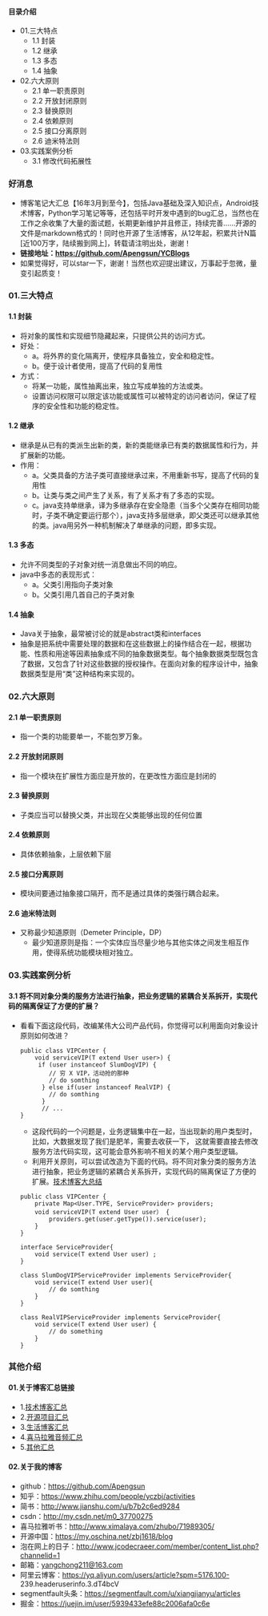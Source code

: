 #### 目录介绍
- 01.三大特点
    - 1.1 封装
    - 1.2 继承
    - 1.3 多态
    - 1.4 抽象
- 02.六大原则
    - 2.1 单一职责原则
    - 2.2 开放封闭原则
    - 2.3 替换原则
    - 2.4 依赖原则
    - 2.5 接口分离原则
    - 2.6 迪米特法则
- 03.实践案例分析
    - 3.1 修改代码拓展性



### 好消息
- 博客笔记大汇总【16年3月到至今】，包括Java基础及深入知识点，Android技术博客，Python学习笔记等等，还包括平时开发中遇到的bug汇总，当然也在工作之余收集了大量的面试题，长期更新维护并且修正，持续完善……开源的文件是markdown格式的！同时也开源了生活博客，从12年起，积累共计N篇[近100万字，陆续搬到网上]，转载请注明出处，谢谢！
- **链接地址：https://github.com/Apengsun/YCBlogs**
- 如果觉得好，可以star一下，谢谢！当然也欢迎提出建议，万事起于忽微，量变引起质变！





### 01.三大特点
#### 1.1 封装
- 将对象的属性和实现细节隐藏起来，只提供公共的访问方式。
- 好处：
    - a。将外界的变化隔离开，使程序具备独立，安全和稳定性。
    - b。便于设计者使用，提高了代码的复用性
- 方式：
    - 将某一功能，属性抽离出来，独立写成单独的方法或类。
    - 设置访问权限可以限定该功能或属性可以被特定的访问者访问，保证了程序的安全性和功能的稳定性。


#### 1.2 继承
- 继承是从已有的类派生出新的类，新的类能继承已有类的数据属性和行为，并扩展新的功能。
- 作用：
    - a。父类具备的方法子类可直接继承过来，不用重新书写，提高了代码的复用性
    - b。让类与类之间产生了关系，有了关系才有了多态的实现。
    - c。java支持单继承，译为多继承存在安全隐患（当多个父类存在相同功能时，子类不确定要运行那个），java支持多层继承，即父类还可以继承其他的类。java用另外一种机制解决了单继承的问题，即多实现。


#### 1.3 多态
- 允许不同类型的子对象对统一消息做出不同的响应。
- java中多态的表现形式：
    - a。父类引用指向子类对象
    - b。父类引用几首自己的子类对象



#### 1.4 抽象
- Java关于抽象，最常被讨论的就是abstract类和interfaces
- 抽象是把系统中需要处理的数据和在这些数据上的操作结合在一起，根据功能、性质和用途等因素抽象成不同的抽象数据类型。每个抽象数据类型既包含了数据，又包含了针对这些数据的授权操作。在面向对象的程序设计中，抽象数据类型是用“类”这种结构来实现的。





### 02.六大原则
#### 2.1 单一职责原则
- 指一个类的功能要单一，不能包罗万象。


#### 2.2 开放封闭原则
- 指一个模块在扩展性方面应是开放的，在更改性方面应是封闭的


#### 2.3 替换原则
- 子类应当可以替换父类，并出现在父类能够出现的任何位置


#### 2.4 依赖原则
- 具体依赖抽象，上层依赖下层


#### 2.5 接口分离原则
- 模块间要通过抽象接口隔开，而不是通过具体的类强行耦合起来。


#### 2.6 迪米特法则
- 又称最少知道原则（Demeter Principle，DP）
    - 最少知道原则是指：一个实体应当尽量少地与其他实体之间发生相互作用，使得系统功能模块相对独立。





### 03.实践案例分析
#### 3.1 将不同对象分类的服务方法进行抽象，把业务逻辑的紧耦合关系拆开，实现代码的隔离保证了方便的扩展？
- 看看下面这段代码，改编某伟大公司产品代码，你觉得可以利用面向对象设计原则如何改进？
    ```
    public class VIPCenter {
        void serviceVIP(T extend User user>) {
         if (user instanceof SlumDogVIP) {
            // 穷 X VIP，活动抢的那种
            // do somthing
          } else if(user instanceof RealVIP) {
            // do somthing
          }
          // ...
    }
    ```
    - 这段代码的一个问题是，业务逻辑集中在一起，当出现新的用户类型时，比如，大数据发现了我们是肥羊，需要去收获一下， 这就需要直接去修改服务方法代码实现，这可能会意外影响不相关的某个用户类型逻辑。
    - 利用开关原则，可以尝试改造为下面的代码。将不同对象分类的服务方法进行抽象，把业务逻辑的紧耦合关系拆开，实现代码的隔离保证了方便的扩展。[技术博客大总结](https://github.com/Apengsun/YCBlogs)
    ```
    public class VIPCenter {
        private Map<User.TYPE, ServiceProvider> providers;
        void serviceVIP(T extend User user） {
            providers.get(user.getType()).service(user);
        }
    }
    
    interface ServiceProvider{
        void service(T extend User user) ;
    }
    
    class SlumDogVIPServiceProvider implements ServiceProvider{
        void service(T extend User user){
            // do somthing
        }
    }
    
    class RealVIPServiceProvider implements ServiceProvider{
        void service(T extend User user) {
            // do something
        }
    }
    ```





### 其他介绍
#### 01.关于博客汇总链接
- 1.[技术博客汇总](https://www.jianshu.com/p/614cb839182c)
- 2.[开源项目汇总](https://blog.csdn.net/m0_37700275/article/details/80863574)
- 3.[生活博客汇总](https://blog.csdn.net/m0_37700275/article/details/79832978)
- 4.[喜马拉雅音频汇总](https://www.jianshu.com/p/f665de16d1eb)
- 5.[其他汇总](https://www.jianshu.com/p/53017c3fc75d)



#### 02.关于我的博客
- github：https://github.com/Apengsun
- 知乎：https://www.zhihu.com/people/yczbj/activities
- 简书：http://www.jianshu.com/u/b7b2c6ed9284
- csdn：http://my.csdn.net/m0_37700275
- 喜马拉雅听书：http://www.ximalaya.com/zhubo/71989305/
- 开源中国：https://my.oschina.net/zbj1618/blog
- 泡在网上的日子：http://www.jcodecraeer.com/member/content_list.php?channelid=1
- 邮箱：yangchong211@163.com
- 阿里云博客：https://yq.aliyun.com/users/article?spm=5176.100- 239.headeruserinfo.3.dT4bcV
- segmentfault头条：https://segmentfault.com/u/xiangjianyu/articles
- 掘金：https://juejin.im/user/5939433efe88c2006afa0c6e




